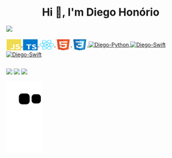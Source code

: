 <h1 align="center">Hi 🤝, I'm Diego Honório</h1>

 <div>
  <a href="https://github.com/DiegoHonorio">
  <img height="180em" src="https://github-readme-stats.vercel.app/api?username=diegohonorio&show_icons=true&theme=dracula&include_all_commits=true&count_private=true"/>
</div>
<div style="display: inline_block"><br>
  <img align="center" alt="Diego-Js" height="30" width="40" src="https://raw.githubusercontent.com/devicons/devicon/master/icons/javascript/javascript-plain.svg">
  <img align="center" alt="Diego-Ts" height="30" width="40" src="https://raw.githubusercontent.com/devicons/devicon/master/icons/typescript/typescript-plain.svg">
  <img align="center" alt="Diego-React" height="30" width="40" src="https://raw.githubusercontent.com/devicons/devicon/master/icons/react/react-original.svg">
  <img align="center" alt="Diego-HTML" height="30" width="40" src="https://raw.githubusercontent.com/devicons/devicon/master/icons/html5/html5-original.svg">
  <img align="center" alt="Diego-CSS" height="30" width="40" src="https://raw.githubusercontent.com/devicons/devicon/master/icons/css3/css3-original.svg">
  <img align="center" alt="Diego-Python" height="30" width="40" src="https://encrypted-tbn0.gstatic.com/images?q=tbn:ANd9GcShfyqDEHLGKx5TameWlQxwf0nRcxrI0-1E0A&usqp=CAU">
  <img align="center" alt="Diego-Swift" height="30" width="40" src="https://raw.githubusercontent.com/jmnote/z-icons/master/svg/java.svg">
  <img align="center" alt="Diego-Swift" height="30" width="40" src="https://raw.githubusercontent.com/jmnote/z-icons/master/svg/git.svg">
 
</div>
  
  ##
 
<div> 
  <a href="https://www.instagram.com/diegohonorio_" target="_blank"><img src="https://img.shields.io/badge/-Instagram-%23E4405F?style=for-the-badge&logo=instagram&logoColor=white" target="_blank"></a>
  <a href = "mailto:honorioproduction@gmail.com"><img src="https://img.shields.io/badge/-Gmail-%23333?style=for-the-badge&logo=gmail&logoColor=white" target="_blank"></a>
  <a href="https://www.linkedin.com/in/diegohonorio" target="_blank"><img src="https://img.shields.io/badge/-LinkedIn-%230077B5?style=for-the-badge&logo=linkedin&logoColor=white" target="_blank"></a> 
 
  ![Snake animation](https://github.com/rafaballerini/rafaballerini/blob/output/github-contribution-grid-snake.svg)
 
</div>

